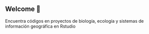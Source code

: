 ## Welcome 👋
Encuentra códigos en proyectos de biología, ecología y sistemas de información geográfica en Rstudio 


